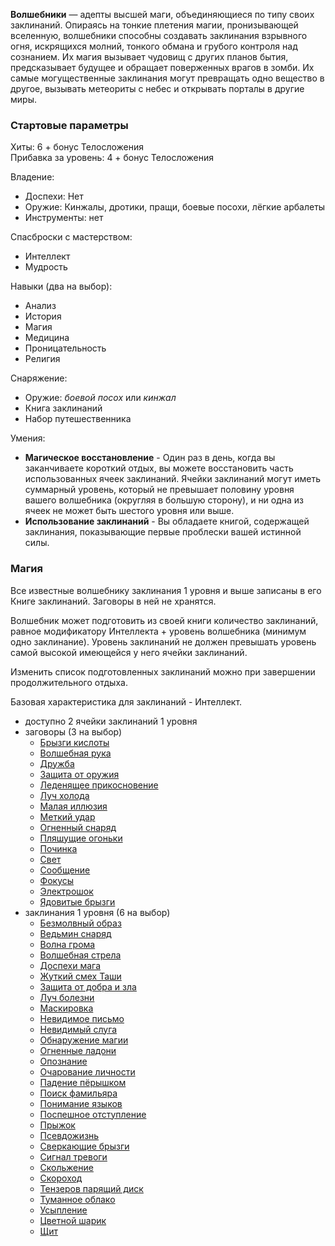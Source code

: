 **Волшебники** — адепты высшей маги, объединяющиеся по типу своих заклинаний. Опираясь на тонкие плетения магии, пронизывающей вселенную, волшебники способны создавать заклинания взрывного огня, искрящихся молний, тонкого обмана и грубого контроля над сознанием. Их магия вызывает чудовищ с других планов бытия, предсказывает будущее и обращает поверженных врагов в зомби. Их самые могущественные заклинания могут превращать одно вещество в другое, вызывать метеориты с небес и открывать порталы в другие миры.

### Стартовые параметры
Хиты: 6 + бонус Телосложения<br>
Прибавка за уровень: 4 + бонус Телосложения

Владение:
- Доспехи: Нет
- Оружие: Кинжалы, дротики, пращи, боевые посохи, лёгкие арбалеты
- Инструменты: нет

Спасброски с мастерством:
- Интеллект
- Мудрость

Навыки (два на выбор):
- Анализ
- История
- Магия
- Медицина
- Проницательность
- Религия

Снаряжение:
- Оружие: *боевой посох* или *кинжал*
- Книга заклинаний
- Набор путешественника

Умения:
- **Магическое восстановление** - Один раз в день, когда вы заканчиваете короткий отдых, вы можете восстановить часть использованных ячеек заклинаний. Ячейки заклинаний могут иметь суммарный уровень, который не превышает половину уровня вашего волшебника (округляя в большую сторону), и ни одна из ячеек не может быть шестого уровня или выше.
- **Использование заклинаний** - Вы обладаете книгой, содержащей заклинания, показывающие первые проблески вашей истинной силы.

### Магия
Все известные волшебнику заклинания 1 уровня и выше записаны в его Книге заклинаний. Заговоры в ней не хранятся.

Волшебник может подготовить из своей книги количество заклинаний, равное модификатору Интеллекта + уровень волшебника (минимум одно заклинание). Уровень заклинаний не должен превышать уровень самой высокой имеющейся у него ячейки заклинаний.

Изменить список подготовленных заклинаний можно при завершении продолжительного отдыха.

Базовая характеристика для заклинаний - Интеллект.

- доступно 2 ячейки заклинаний 1 уровня
- заговоры (3 на выбор)
	- [Брызги кислоты](</Правила/Магия/Брызги кислоты.md>)
	- [Волшебная рука](</Правила/Магия/Волшебная рука.md>)
	- [Дружба](</Правила/Магия/Дружба.md>)
	- [Защита от оружия](</Правила/Магия/Защита от оружия.md>)
	- [Леденящее прикосновение](</Правила/Магия/Леденящее прикосновение.md>)
	- [Луч холода](</Правила/Магия/Луч холода.md>)
	- [Малая иллюзия](</Правила/Магия/Малая иллюзия.md>)
	- [Меткий удар](</Правила/Магия/Меткий удар.md>)
	- [Огненный снаряд](</Правила/Магия/Огненный снаряд.md>)
	- [Пляшущие огоньки](</Правила/Магия/Пляшущие огоньки.md>)
	- [Починка](</Правила/Магия/Починка.md>)
	- [Свет](</Правила/Магия/Свет.md>)
	- [Сообщение](</Правила/Магия/Сообщение.md>)
	- [Фокусы](</Правила/Магия/Фокусы.md>)
	- [Электрошок](</Правила/Магия/Электрошок.md>)
	- [Ядовитые брызги](</Правила/Магия/Ядовитые брызги.md>)
- заклинания 1 уровня (6 на выбор)
	- [Безмолвный образ](</Правила/Магия/Безмолвный образ.md>)
	- [Ведьмин снаряд](</Правила/Магия/Ведьмин снаряд.md>)
	- [Волна грома](</Правила/Магия/Волна грома.md>)
	- [Волшебная стрела](</Правила/Магия/Волшебная стрела.md>)
	- [Доспехи мага](</Правила/Магия/Доспехи мага.md>)
	- [Жуткий смех Таши](</Правила/Магия/Жуткий смех Таши.md>)
	- [Защита от добра и зла](</Правила/Магия/Защита от добра и зла.md>)
	- [Луч болезни](</Правила/Магия/Луч болезни.md>)
	- [Маскировка](</Правила/Магия/Маскировка.md>)
	- [Невидимое письмо](</Правила/Магия/Невидимое письмо.md>)
	- [Невидимый слуга](</Правила/Магия/Невидимый слуга.md>)
	- [Обнаружение магии](</Правила/Магия/Обнаружение магии.md>)
	- [Огненные ладони](</Правила/Магия/Огненные ладони.md>)
	- [Опознание](</Правила/Магия/Опознание.md>)
	- [Очарование личности](</Правила/Магия/Очарование личности.md>)
	- [Падение пёрышком](</Правила/Магия/Падение пёрышком.md>)
	- [Поиск фамильяра](</Правила/Магия/Поиск фамильяра.md>)
	- [Понимание языков](</Правила/Магия/Понимание языков.md>)
	- [Поспешное отступление](</Правила/Магия/Поспешное отступление.md>)
	- [Прыжок](</Правила/Магия/Прыжок.md>)
	- [Псевдожизнь](</Правила/Магия/Псевдожизнь.md>)
	- [Сверкающие брызги](</Правила/Магия/Сверкающие брызги.md>)
	- [Сигнал тревоги](</Правила/Магия/Сигнал тревоги.md>)
	- [Скольжение](</Правила/Магия/Скольжение.md>)
	- [Скороход](</Правила/Магия/Скороход.md>)
	- [Тензеров парящий диск](</Правила/Магия/Тензеров парящий диск.md>)
	- [Туманное облако](</Правила/Магия/Туманное облако.md>)
	- [Усыпление](</Правила/Магия/Усыпление.md>)
	- [Цветной шарик](</Правила/Магия/Цветной шарик.md>)
	- [Щит](</Правила/Магия/Щит.md>)